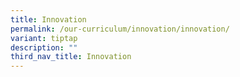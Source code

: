 ```yaml
---
title: Innovation
permalink: /our-curriculum/innovation/innovation/
variant: tiptap
description: ""
third_nav_title: Innovation
---
```


